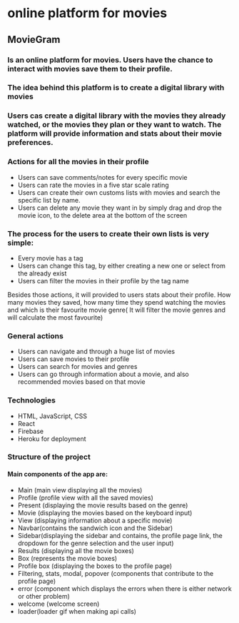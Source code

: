 # online platform for movies

## MovieGram

### Is an online platform for movies. Users have the chance to interact with movies save them to their profile. 

### The idea behind this platform is to create a digital library with movies

### Users cas create a digital library with the movies they already watched, or the movies they plan or they want to watch. The platform will provide information and stats about their movie preferences. 

### Actions for all the movies in their profile
* Users can save comments/notes for every specific movie
* Users can rate the movies in a five star scale rating
* Users can create their own customs lists with movies and search the specific list by name. 
* Users can delete any movie they want in by simply drag and drop the movie icon, to the delete area at the bottom of the screen

### The process for the users to create their own lists is very simple:
* Every movie has a tag
* Users can change this tag, by either creating a new one or select from the already exist
* Users can filter the movies in their profile by the tag name

Besides those actions, it will provided to users stats about their profile. How many movies they saved, how many time they spend watching the movies and which is their favourite movie genre( It will filter the movie genres and will calculate the most favourite)

### General actions 
* Users can navigate and through a huge list of movies
* Users can save movies to their profile
* Users can search for movies and genres
* Users can go through information about a movie, and also recommended movies based on that movie


### Technologies
* HTML, JavaScript, CSS
* React
* Firebase
* Heroku for deployment

### Structure of the project 

#### Main components of the app are:
* Main (main view displaying all the movies)
* Profile (profile view with all the saved movies)
* Present (displaying the movie results based on the genre)
* Movie (displaying the movies based on the keyboard input)
* View (displaying information about a specific movie)
* Navbar(contains the sandwich icon and the Sidebar)
* Sidebar(displaying the sidebar and contains, the profile page link, the dropdown for the genre selection and the user input)
* Results (displaying all the movie boxes)
* Box (represents the movie boxes)
* Profile box (displaying the boxes to the profile page)
* Filtering, stats, modal, popover (components that contribute to the profile page)
* error (component which displays the errors when there is either network or other problem)
* welcome (welcome screen)
* loader(loader gif when making api calls)
